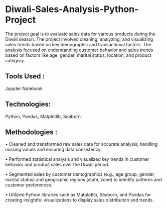 # Diwali-Sales-Analysis-Python-Project

The project goal is to evaluate sales data for various products during the Diwali season. The project involved cleaning, analyzing, and visualizing sales trends based on key demographic and transactional factors. The analysis focused on understanding customer behavior and sales trends based on factors like age, gender, marital status, location, and product category.
## Tools Used :
Jupyter Notebook

## Technologies: 
Python, Pandas, Matplotlib, Seaborn 

## Methodologies :
• Cleaned and transformed raw sales data for accurate analysis, handling missing values and ensuring data consistency.
<br>

• Performed statistical analysis and visualized key trends in customer behavior and product sales over the Diwali period.
<br>

• Segmented sales by customer demographics (e.g., age group, gender, marital status) and geographic regions (state, zone) to identify patterns and customer preferences.
<br>

• Utilized Python libraries such as Matplotlib, Seaborn, and Pandas for creating insightful visualizations to display sales distribution and trends.


